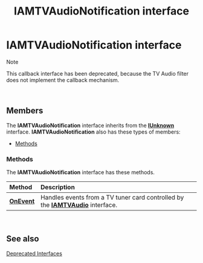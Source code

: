 ﻿---
Description: 'Note  This callback interface has been deprecated, because the TV Audio filter does not implement the callback mechanism. .'
ms.assetid: '4f84586f-7384-4dd7-99ce-325fb609daae'
title: IAMTVAudioNotification interface
---

# IAMTVAudioNotification interface

> [!Note]  
> This callback interface has been deprecated, because the TV Audio filter does not implement the callback mechanism.

 

## Members

The **IAMTVAudioNotification** interface inherits from the [**IUnknown**](com.iunknown) interface. **IAMTVAudioNotification** also has these types of members:

-   [Methods](#methods)

### Methods

The **IAMTVAudioNotification** interface has these methods.



| Method                                            | Description                                                                                                  |
|:--------------------------------------------------|:-------------------------------------------------------------------------------------------------------------|
| [**OnEvent**](iamtvaudionotification-onevent.md) | Handles events from a TV tuner card controlled by the [**IAMTVAudio**](iamtvaudio.md) interface.<br/> |



 

## See also

<dl> <dt>

[Deprecated Interfaces](deprecated-interfaces.md)
</dt> </dl>

 

 




